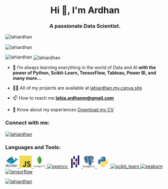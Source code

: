 <h1 align="center">Hi 👋, I'm Ardhan</h1>
<h3 align="center">A passionate Data Scientist.</h3>

<p align="left"> <img src="https://komarev.com/ghpvc/?username=lahiardhan&label=Profile%20views&color=0096e0&style=plastic" alt="lahiardhan" /> </p>

<p><img align="center" src="https://github-readme-streak-stats.herokuapp.com/?user=lahiardhan&theme=dark" alt="lahiardhan" /></p>

<p><img align="left" src="https://github-readme-stats.vercel.app/api/top-langs?username=lahiardhan&show_icons=true&theme=tokyonight&locale=en&layout=compact" alt="lahiardhan" /></p>

<p>&nbsp;<img align="center" src="https://github-readme-stats.vercel.app/api?username=lahiardhan&show_icons=true&theme=tokyonight&locale=en" alt="lahiardhan" /></p>

- 🌱 I’m always learning everything in the world of Data and AI **with the power of Python, Scikit-Learn, TensorFlow, Tableau, Power BI, and many more...**

- 👨‍💻 All of my projects are available at [lahiardhan.my.canva.site](https://lahiardhan.my.canva.site)

- 📫 How to reach me **lahia.ardhanm@gmail.com**

- 📄 Know about my experiences [Download my CV](https://drive.google.com/drive/folders/1eAXXHzGEay8IwWICBDNMAm1KzPBgc1_e?usp=drive_link)

<h3 align="left">Connect with me:</h3>
<p align="left">
<a href="https://linkedin.com/in/lahiardhan" target="blank"><img align="center" src="https://raw.githubusercontent.com/rahuldkjain/github-profile-readme-generator/master/src/images/icons/Social/linked-in-alt.svg" alt="lahiardhan" height="30" width="40" /></a>
</p>

<h3 align="left">Languages and Tools:</h3>
<p align="left"> <a href="https://www.docker.com/" target="_blank" rel="noreferrer"> <img src="https://raw.githubusercontent.com/devicons/devicon/master/icons/docker/docker-original-wordmark.svg" alt="docker" width="40" height="40"/> </a> <a href="https://developer.mozilla.org/en-US/docs/Web/JavaScript" target="_blank" rel="noreferrer"> <img src="https://raw.githubusercontent.com/devicons/devicon/master/icons/javascript/javascript-original.svg" alt="javascript" width="40" height="40"/> </a> <a href="https://www.mongodb.com/" target="_blank" rel="noreferrer"> <img src="https://raw.githubusercontent.com/devicons/devicon/master/icons/mongodb/mongodb-original-wordmark.svg" alt="mongodb" width="40" height="40"/> </a> <a href="https://opencv.org/" target="_blank" rel="noreferrer"> <img src="https://www.vectorlogo.zone/logos/opencv/opencv-icon.svg" alt="opencv" width="40" height="40"/> </a> <a href="https://pandas.pydata.org/" target="_blank" rel="noreferrer"> <img src="https://raw.githubusercontent.com/devicons/devicon/2ae2a900d2f041da66e950e4d48052658d850630/icons/pandas/pandas-original.svg" alt="pandas" width="40" height="40"/> </a> <a href="https://www.postgresql.org" target="_blank" rel="noreferrer"> <img src="https://raw.githubusercontent.com/devicons/devicon/master/icons/postgresql/postgresql-original-wordmark.svg" alt="postgresql" width="40" height="40"/> </a> <a href="https://www.python.org" target="_blank" rel="noreferrer"> <img src="https://raw.githubusercontent.com/devicons/devicon/master/icons/python/python-original.svg" alt="python" width="40" height="40"/> </a> <a href="https://scikit-learn.org/" target="_blank" rel="noreferrer"> <img src="https://upload.wikimedia.org/wikipedia/commons/0/05/Scikit_learn_logo_small.svg" alt="scikit_learn" width="40" height="40"/> </a> <a href="https://seaborn.pydata.org/" target="_blank" rel="noreferrer"> <img src="https://seaborn.pydata.org/_images/logo-mark-lightbg.svg" alt="seaborn" width="40" height="40"/> </a> <a href="https://www.tensorflow.org" target="_blank" rel="noreferrer"> <img src="https://www.vectorlogo.zone/logos/tensorflow/tensorflow-icon.svg" alt="tensorflow" width="40" height="40"/> </a> </p>


<p align="left"> <a href="https://github.com/ryo-ma/github-profile-trophy"><img src="https://github-profile-trophy.vercel.app/?username=lahiardhan" alt="lahiardhan" /></a> </p>
